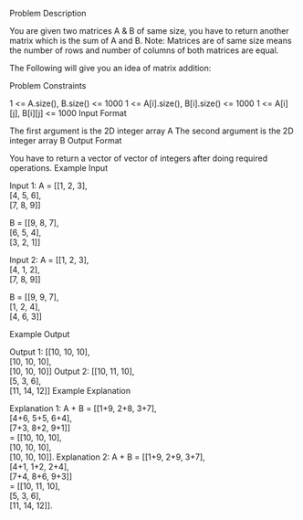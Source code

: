

Problem Description

You are given two matrices A & B of same size, you have to return another matrix which is the sum of A and B.
Note: Matrices are of same size means the number of rows and number of columns of both matrices are equal.

The Following will give you an idea of matrix addition:



Problem Constraints

1 <= A.size(), B.size() <= 1000 1 <= A[i].size(), B[i].size() <= 1000 1 <= A[i][j], B[i][j] <= 1000
Input Format

The first argument is the 2D integer array A The second argument is the 2D integer array B
Output Format

You have to return a vector of vector of integers after doing required operations.
Example Input

Input 1:
A = [[1, 2, 3],   
     [4, 5, 6],   
     [7, 8, 9]]  

B = [[9, 8, 7],   
     [6, 5, 4],   
     [3, 2, 1]]
 
Input 2:
A = [[1, 2, 3],   
     [4, 1, 2],   
     [7, 8, 9]]  

B = [[9, 9, 7],   
     [1, 2, 4],   
     [4, 6, 3]]
 
Example Output

Output 1:
[[10, 10, 10],   
 [10, 10, 10],   
 [10, 10, 10]]
Output 2:
[[10, 11, 10],   
 [5,   3,  6],   
 [11, 14, 12]]
Example Explanation

Explanation 1:
A + B = [[1+9, 2+8, 3+7],  
         [4+6, 5+5, 6+4],  
         [7+3, 8+2, 9+1]]   
      = [[10, 10, 10],   
         [10, 10, 10],   
         [10, 10, 10]].
Explanation 2:
A + B = [[1+9, 2+9, 3+7],  
         [4+1, 1+2, 2+4],  
         [7+4, 8+6, 9+3]]   
      = [[10, 11, 10],   
         [5,   3,  6],   
         [11, 14, 12]].